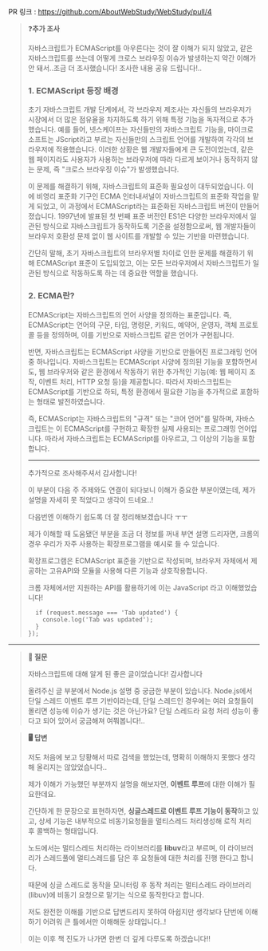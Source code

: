 PR 링크 : https://github.com/AboutWebStudy/WebStudy/pull/4

> ❓**추가 조사**
>
> 자바스크립트가 ECMAScript를 아우른다는 것이 잘 이해가 되지 않았고, 같은 자바스크립트를 쓰는데 어떻게 크로스 브라우징 이슈가 발생하는지 약간 이해가 안 돼서..조금 더 조사했습니다! 조사한 내용 공유 드립니다!..
>
> ### 1. ECMAScript 등장 배경
> 
> 
> 초기 자바스크립트 개발 단계에서, 각 브라우저 제조사는 자신들의 브라우저가 시장에서 더 많은 점유율을 차지하도록 하기 위해 특정 기능을 독자적으로 추가했습니다. 예를 들어, 넷스케이프는 자신들만의 자바스크립트 기능을, 마이크로소프트는 JScript라고 부르는 자신들만의 스크립트 언어를 개발하여 각각의 브라우저에 적용했습니다. 이러한 상황은 웹 개발자들에게 큰 도전이었는데, 같은 웹 페이지라도 사용자가 사용하는 브라우저에 따라 다르게 보이거나 동작하지 않는 문제, 즉 "크로스 브라우징 이슈"가 발생했습니다.
> 
> 이 문제를 해결하기 위해, 자바스크립트의 표준화 필요성이 대두되었습니다. 이에 비영리 표준화 기구인 ECMA 인터내셔널이 자바스크립트의 표준화 작업을 맡게 되었고, 이 과정에서 ECMAScript라는 표준화된 자바스크립트 버전이 만들어졌습니다. 1997년에 발표된 첫 번째 표준 버전인 ES1은 다양한 브라우저에서 일관된 방식으로 자바스크립트가 동작하도록 기준을 설정함으로써, 웹 개발자들이 브라우저 호환성 문제 없이 웹 사이트를 개발할 수 있는 기반을 마련했습니다.
> 
> 간단히 말해, 초기 자바스크립트의 브라우저별 차이로 인한 문제를 해결하기 위해 ECMAScript 표준이 도입되었고, 이는 모든 브라우저에서 자바스크립트가 일관된 방식으로 작동하도록 하는 데 중요한 역할을 했습니다.
> 
> ### 2. ECMA란?
> 
> ECMAScript는 자바스크립트의 언어 사양을 정의하는 표준입니다. 즉, ECMAScript는 언어의 구문, 타입, 명령문, 키워드, 예약어, 운영자, 객체 프로토콜 등을 정의하며, 이를 기반으로 자바스크립트 같은 언어가 구현됩니다.
> 
> 반면, 자바스크립트는 ECMAScript 사양을 기반으로 만들어진 프로그래밍 언어 중 하나입니다. 자바스크립트는 ECMAScript 사양에 정의된 기능을 포함하면서도, 웹 브라우저와 같은 환경에서 작동하기 위한 추가적인 기능(예: 웹 페이지 조작, 이벤트 처리, HTTP 요청 등)을 제공합니다. 따라서 자바스크립트는 ECMAScript를 기반으로 하되, 특정 환경에서 필요한 기능을 추가적으로 포함하는 형태로 발전하였습니다.
> 
> 즉, ECMAScript는 자바스크립트의 "규격" 또는 "코어 언어"를 말하며, 자바스크립트는 이 ECMAScript를 구현하고 확장한 실제 사용되는 프로그래밍 언어입니다. 따라서 자바스크립트는 ECMAScript를 아우르고, 그 이상의 기능을 포함합니다.
> 
> ---
> 
> 추가적으로 조사해주셔서 감사합니다!
> 
> 이 부분이 다음 주 주제와도 연결이 되다보니 이해가 중요한 부분이였는데, 제가 설명을 자세히 못 적었다고 생각이 드네요..!
> 
> 다음번엔 이해하기 쉽도록 더 잘 정리해보겠습니다 ㅜㅜ
> 
> 제가 이해할 때 도움됐던 부분을 조금 더 정보를 꺼내 부연 설명 드리자면, 크롬의 경우 우리가 자주 사용하는 확장프로그램을 예시로 들 수 있습니다.
> 
> 확장프로그램은 ECMAScript 표준을 기반으로 작성되며, 브라우저 자체에서 제공하는 고유API와 모듈을 사용해 다른 기능과 상호작용합니다.
> 
> 크롬 자체에서만 지원하는 API를 활용하기에 이는 JavaScript 라고 이해했었습니다!
> 
> ```chrome.runtime.onMessage.addListener((request, sender, sendResponse) => {
>   if (request.message === 'Tab updated') {
>     console.log('Tab was updated');
>   }
> });
> 

---

> **🤔 질문**
> 
> 
> 자바스크립트에 대해 알게 된 좋은 글이었습니다! 감사합니다
> 
> 올려주신 글 부분에서 Node.js 설명 중 궁금한 부분이 있습니다.
> Node.js에서 단일 스레드 이벤트 루프 기반이라는데, 단일 스레드인 경우에는 여러 요청들이 몰리면 성능에 이슈가 생기는 것은 아닌가요?
> 단일 스레드라 요청 처리 성능이 좋다고 되어 있어서 궁금해져 여쭤봅니다!..
> 

> **🖥️ 답변**
> 
> 
> 저도 처음에 보고 당황해서 따로 검색을 했었는데, 명확히 이해하지 못했다 생각해 올리지는 않았었습니다..
> 
> 제가 이해가 가능했던 부분까지 설명을 해보자면, **이벤트 루프**에 대한 이해가 필요한데요.
> 
> 간단하게 한 문장으로 표현하자면, **싱글스레드로 이벤트 루프 기능이 동작**하고 있고, 상세 기능은 내부적으로 비동기요청들을 멀티스레드 처리생성해 로직 처리 후 콜백하는 형태입니다.
> 
> 노드에서는 멀티스레드 처리하는 라이브러리를 **libuv**라고 부르며, 이 라이브러리가 스레드풀에 멀티스레드를 담은 후 요청들에 대한 처리를 진행 한다고 합니다.
> 
> 때문에 싱글 스레드로 동작을 모니터링 후 동작 처리는 멀티스레드 라이브러리(libuv)에 비동기 요청으로 맡기는 식으로 동작한다고 합니다.
> 
> 저도 완전한 이해를 기반으로 답변드리지 못하여 아쉽지만 생각보다 단번에 이해하기 어려워 큰 틀에서만 이해해둔 상태입니다..!
> 
> 이는 이후 책 진도가 나가면 한번 더 깊게 다루도록 하겠습니다!!
>
